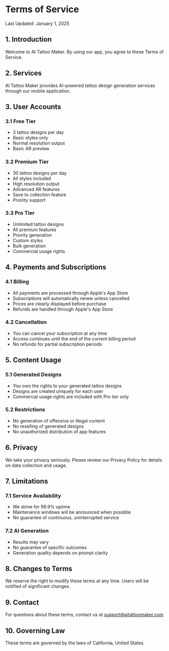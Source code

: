 # Terms of Service

Last Updated: January 1, 2025

## 1. Introduction

Welcome to AI Tattoo Maker. By using our app, you agree to these Terms of Service.

## 2. Services

AI Tattoo Maker provides AI-powered tattoo design generation services through our mobile application.

## 3. User Accounts

### 3.1 Free Tier
- 3 tattoo designs per day
- Basic styles only
- Normal resolution output
- Basic AR preview

### 3.2 Premium Tier
- 30 tattoo designs per day
- All styles included
- High resolution output
- Advanced AR features
- Save to collection feature
- Priority support

### 3.3 Pro Tier
- Unlimited tattoo designs
- All premium features
- Priority generation
- Custom styles
- Bulk generation
- Commercial usage rights

## 4. Payments and Subscriptions

### 4.1 Billing
- All payments are processed through Apple's App Store
- Subscriptions will automatically renew unless cancelled
- Prices are clearly displayed before purchase
- Refunds are handled through Apple's App Store

### 4.2 Cancellation
- You can cancel your subscription at any time
- Access continues until the end of the current billing period
- No refunds for partial subscription periods

## 5. Content Usage

### 5.1 Generated Designs
- You own the rights to your generated tattoo designs
- Designs are created uniquely for each user
- Commercial usage rights are included with Pro tier only

### 5.2 Restrictions
- No generation of offensive or illegal content
- No reselling of generated designs
- No unauthorized distribution of app features

## 6. Privacy

We take your privacy seriously. Please review our Privacy Policy for details on data collection and usage.

## 7. Limitations

### 7.1 Service Availability
- We strive for 99.9% uptime
- Maintenance windows will be announced when possible
- No guarantee of continuous, uninterrupted service

### 7.2 AI Generation
- Results may vary
- No guarantee of specific outcomes
- Generation quality depends on prompt clarity

## 8. Changes to Terms

We reserve the right to modify these terms at any time. Users will be notified of significant changes.

## 9. Contact

For questions about these terms, contact us at support@aitattoomaker.com

## 10. Governing Law

These terms are governed by the laws of California, United States.
